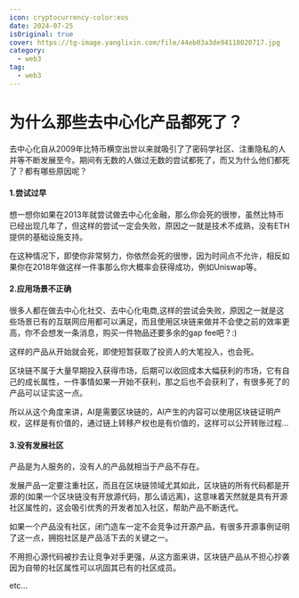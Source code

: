 ```yaml
---
icon: cryptocurrency-color:eos
date: 2024-07-25
isOriginal: true
cover: https://tg-image.yanglixin.com/file/44eb03a3de94118020717.jpg
category:
  - web3
tag:
  - web3
---
```


# 为什么那些去中心化产品都死了？

去中心化自从2009年比特币横空出世以来就吸引了了密码学社区、注重隐私的人并等不断发展至今。期间有无数的人做过无数的尝试都死了，而又为什么他们都死了？都有哪些原因呢？

<!-- more -->

#### 1.尝试过早

想一想你如果在2013年就尝试做去中心化金融，那么你会死的很惨，虽然比特币已经出现几年了，但这样的尝试一定会失败，原因之一就是技术不成熟，没有ETH提供的基础设施支持。

在这种情况下，即使你非常努力，你依然会死的很惨，因为时间点不允许，相反如果你在2018年做这样一件事那么你大概率会获得成功，例如Uniswap等。

#### 2.应用场景不正确

很多人都在做去中心化社交、去中心化电商,这样的尝试会失败，原因之一就是这些场景已有的互联网应用都可以满足，而且使用区块链来做并不会使之前的效率更高，你不会想发一条消息，购买一件物品还要多余的gap fee吧？:)

这样的产品从开始就会死，即使短暂获取了投资人的大笔投入，也会死。

区块链不属于大量早期投入获得市场，后期可以收回成本大幅获利的市场，它有自己的成长属性，一件事情如果一开始不获利，那之后也不会获利了，有很多死了的产品可以证实这一点。

所以从这个角度来讲，AI是需要区块链的，AI产生的内容可以使用区块链证明产权，这样是有价值的，通过链上转移产权也是有价值的，这样可以公开转账过程...

#### 3.没有发展社区

产品是为人服务的，没有人的产品就相当于产品不存在。

发展产品一定要注重社区，而且在区块链领域尤其如此，区块链的所有代码都是开源的(如果一个区块链没有开放源代码，那么请远离)，这意味着天然就是具有开源社区属性的，这会吸引优秀的开发者加入社区，帮助产品不断迭代。

如果一个产品没有社区，闭门造车一定不会竞争过开源产品，有很多开源事例证明了这一点，拥抱社区是产品活下去的关键之一。

不用担心源代码被抄去让竞争对手更强，从这方面来讲，区块链产品从不担心抄袭因为自带的社区属性可以巩固其已有的社区成员。

etc...